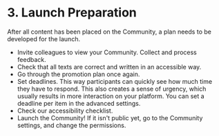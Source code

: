 # 3. Launch Preparation

After all content has been placed on the Community, a plan needs to be developed for the launch.

- Invite colleagues to view your Community. Collect and process feedback.
- Check that all texts are correct and written in an accessible way.
- Go through the promotion plan once again.
- Set deadlines. This way participants can quickly see how much time they have to respond. This also creates a sense of urgency, which usually results in more interaction on your platform. You can set a deadline per item in the advanced settings.
- Check our accessibility checklist.
- Launch the Community! If it isn't public yet, go to the Community settings, and change the permissions.
